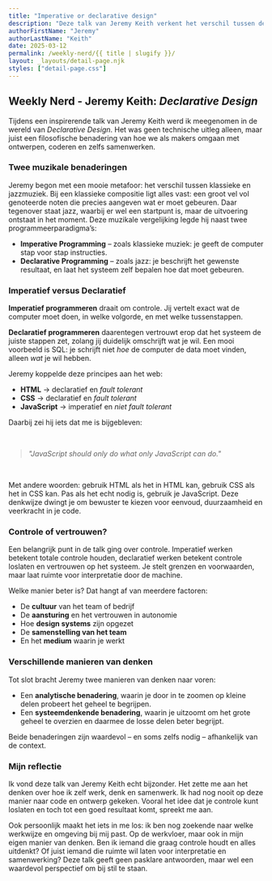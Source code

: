 ```yaml
---
title: "Imperative or declarative design"
description: "Deze talk van Jeremy Keith verkent het verschil tussen declaratief en imperatief ontwerpen, met inspirerende vergelijkingen zoals klassieke muziek versus jazz. Hij laat zien hoe webtechnologieën zoals HTML, CSS en JavaScript verschillende benaderingen vereisen, en pleit voor bewust kiezen van eenvoud waar mogelijk. De talk nodigt uit tot reflectie op controle versus vertrouwen in zowel code als samenwerking."
authorFirstName: "Jeremy"
authorLastName: "Keith" 
date: 2025-03-12
permalink: /weekly-nerd/{{ title | slugify }}/
layout: _layouts/detail-page.njk
styles: ["detail-page.css"]
---
```


## Weekly Nerd - Jeremy Keith: *Declarative Design*

Tijdens een inspirerende talk van Jeremy Keith werd ik meegenomen in de wereld van *Declarative Design*. Het was geen technische uitleg alleen, maar juist een filosofische benadering van hoe we als makers omgaan met ontwerpen, coderen en zelfs samenwerken.

### Twee muzikale benaderingen

Jeremy begon met een mooie metafoor: het verschil tussen klassieke en jazzmuziek. Bij een klassieke compositie ligt alles vast: een groot vel vol genoteerde noten die precies aangeven wat er moet gebeuren. Daar tegenover staat jazz, waarbij er wel een startpunt is, maar de uitvoering ontstaat in het moment. Deze muzikale vergelijking legde hij naast twee programmeerparadigma’s:

- **Imperative Programming** – zoals klassieke muziek: je geeft de computer stap voor stap instructies.
- **Declarative Programming** – zoals jazz: je beschrijft het gewenste resultaat, en laat het systeem zelf bepalen hoe dat moet gebeuren.

### Imperatief versus Declaratief

**Imperatief programmeren** draait om controle. Jij vertelt exact wat de computer moet doen, in welke volgorde, en met welke tussenstappen.

**Declaratief programmeren** daarentegen vertrouwt erop dat het systeem de juiste stappen zet, zolang jij duidelijk omschrijft wat je wil. Een mooi voorbeeld is SQL: je schrijft niet *hoe* de computer de data moet vinden, alleen *wat* je wil hebben.

Jeremy koppelde deze principes aan het web:

- **HTML** → declaratief en *fault tolerant*
- **CSS** → declaratief en *fault tolerant*
- **JavaScript** → imperatief en *niet fault tolerant*

Daarbij zei hij iets dat me is bijgebleven:

<br>

> *"JavaScript should only do what only JavaScript can do."*

<br>

Met andere woorden: gebruik HTML als het in HTML kan, gebruik CSS als het in CSS kan. Pas als het echt nodig is, gebruik je JavaScript. Deze denkwijze dwingt je om bewuster te kiezen voor eenvoud, duurzaamheid en veerkracht in je code.

### Controle of vertrouwen?

Een belangrijk punt in de talk ging over controle. Imperatief werken betekent totale controle houden, declaratief werken betekent controle loslaten en vertrouwen op het systeem. Je stelt grenzen en voorwaarden, maar laat ruimte voor interpretatie door de machine.

Welke manier beter is? Dat hangt af van meerdere factoren:

- De **cultuur** van het team of bedrijf
- De **aansturing** en het vertrouwen in autonomie
- Hoe **design systems** zijn opgezet
- De **samenstelling van het team**
- En het **medium** waarin je werkt

### Verschillende manieren van denken

Tot slot bracht Jeremy twee manieren van denken naar voren:

- Een **analytische benadering**, waarin je door in te zoomen op kleine delen probeert het geheel te begrijpen.
- Een **systeemdenkende benadering**, waarin je uitzoomt om het grote geheel te overzien en daarmee de losse delen beter begrijpt.

Beide benaderingen zijn waardevol – en soms zelfs nodig – afhankelijk van de context.

### Mijn reflectie

Ik vond deze talk van Jeremy Keith echt bijzonder. Het zette me aan het denken over hoe ik zelf werk, denk en samenwerk. Ik had nog nooit op deze manier naar code en ontwerp gekeken. Vooral het idee dat je controle kunt loslaten en toch tot een goed resultaat komt, spreekt me aan.

Ook persoonlijk maakt het iets in me los: ik ben nog zoekende naar welke werkwijze en omgeving bij mij past. Op de werkvloer, maar ook in mijn eigen manier van denken. Ben ik iemand die graag controle houdt en alles uitdenkt? Of juist iemand die ruimte wil laten voor interpretatie en samenwerking? Deze talk geeft geen pasklare antwoorden, maar wel een waardevol perspectief om bij stil te staan.


